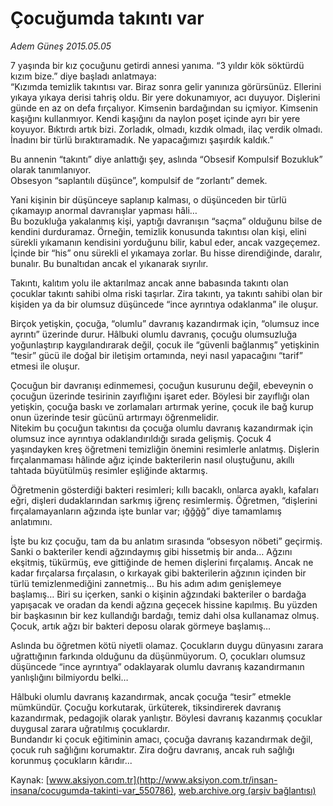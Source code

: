 # Çocuğumda takıntı var

*Adem Güneş 2015.05.05*

<div class="pNewsDetailMainContent" itemprop="articleBody">
 <p>
  7 yaşında bir kız çocuğunu getirdi annesi yanıma. “3 yıldır kök söktürdü kızım bize.” diye başladı anlatmaya:
  <br>
   “Kızımda temizlik takıntısı var. Biraz sonra gelir yanınıza görürsünüz. Ellerini yıkaya yıkaya derisi tahriş oldu. Bir yere dokunamıyor, acı duyuyor. Dişlerini günde en az on defa fırçalıyor. Kimsenin bardağından su içmiyor. Kimsenin kaşığını kullanmıyor. Kendi kaşığını da naylon poşet içinde ayrı bir yere koyuyor. Bıktırdı artık bizi. Zorladık, olmadı, kızdık olmadı, ilaç verdik olmadı. İnadını bir türlü bıraktıramadık. Ne yapacağımızı şaşırdık kaldık.”
  </br>
 </p>
 <p>
  Bu annenin “takıntı” diye anlattığı şey, aslında “Obsesif Kompulsif Bozukluk” olarak tanımlanıyor.
  <br>
   Obsesyon “saplantılı düşünce”, kompulsif de “zorlantı” demek.
  </br>
 </p>
 <p>
  Yani kişinin bir düşünceye saplanıp kalması, o düşünceden bir türlü çıkamayıp anormal davranışlar yapması hâli…
  <br>
   Bu bozukluğa yakalanmış kişi, yaptığı davranışın “saçma” olduğunu bilse de kendini durduramaz. Örneğin, temizlik konusunda takıntısı olan kişi, elini sürekli yıkamanın kendisini yorduğunu bilir, kabul eder, ancak vazgeçemez. İçinde bir “his” onu sürekli el yıkamaya zorlar. Bu hisse direndiğinde, daralır, bunalır. Bu bunaltıdan ancak el yıkanarak sıyrılır.
  </br>
 </p>
 <p>
  Takıntı, kalıtım yolu ile aktarılmaz ancak anne babasında takıntı olan çocuklar takıntı sahibi olma riski taşırlar. Zira takıntı, ya takıntı sahibi olan bir kişiden ya da bir olumsuz düşüncede “ince ayrıntıya odaklanma” ile oluşur.
 </p>
 <p>
  Birçok yetişkin, çocuğa, “olumlu” davranış kazandırmak için, “olumsuz ince ayrıntı” üzerinde durur. Hâlbuki olumlu davranış, çocuğu olumsuzluğa yoğunlaştırıp kaygılandırarak değil, çocuk ile “güvenli bağlanmış” yetişkinin “tesir” gücü ile doğal bir iletişim ortamında, neyi nasıl yapacağını “tarif” etmesi ile oluşur.
 </p>
 <p>
  Çocuğun bir davranışı edinmemesi, çocuğun kusurunu değil, ebeveynin o çocuğun üzerinde tesirinin zayıflığını işaret eder. Böylesi bir zayıflığı olan yetişkin, çocuğa baskı ve zorlamaları artırmak yerine, çocuk ile bağ kurup onun üzerinde tesir gücünü artırmayı öğrenmelidir.
  <br>
   Nitekim bu çocuğun takıntısı da çocuğa olumlu davranış kazandırmak için olumsuz ince ayrıntıya odaklandırıldığı sırada gelişmiş. Çocuk 4 yaşındayken kreş öğretmeni temizliğin önemini resimlerle anlatmış. Dişlerin fırçalanmaması hâlinde ağız içinde bakterilerin nasıl oluştuğunu, akıllı tahtada büyütülmüş resimler eşliğinde aktarmış.
  </br>
 </p>
 <p>
  Öğretmenin gösterdiği bakteri resimleri; kıllı bacaklı, onlarca ayaklı, kafaları eğri, dişleri dudaklarından sarkmış iğrenç resimlermiş. Öğretmen, “dişlerini fırçalamayanların ağzında işte bunlar var; ığğğğ” diye tamamlamış anlatımını.
 </p>
 <p>
  İşte bu kız çocuğu, tam da bu anlatım sırasında “obsesyon nöbeti” geçirmiş. Sanki o bakteriler kendi ağzındaymış gibi hissetmiş bir anda… Ağzını ekşitmiş, tükürmüş, eve gittiğinde de hemen dişlerini fırçalamış. Ancak ne kadar fırçalarsa fırçalasın, o kırkayak gibi bakterilerin ağzının içinden bir türlü temizlenmediğini zannetmiş… Bu his adım adım genişlemeye başlamış… Biri su içerken, sanki o kişinin ağzındaki bakteriler o bardağa yapışacak ve oradan da kendi ağzına geçecek hissine kapılmış. Bu yüzden bir başkasının bir kez kullandığı bardağı, temiz dahi olsa kullanamaz olmuş. Çocuk, artık ağzı bir bakteri deposu olarak görmeye başlamış…
 </p>
 <p>
  Aslında bu öğretmen kötü niyetli olamaz. Çocukların duygu dünyasını zarara uğrattığının farkında olduğunu da düşünmüyorum. O, çocukları olumsuz düşüncede “ince ayrıntıya” odaklayarak olumlu davranış kazandırmanın yanlışlığını bilmiyordu belki…
 </p>
 <p>
  Hâlbuki olumlu davranış kazandırmak, ancak çocuğa “tesir” etmekle mümkündür. Çocuğu korkutarak, ürküterek, tiksindirerek davranış kazandırmak, pedagojik olarak yanlıştır. Böylesi davranış kazanmış çocuklar duygusal zarara uğratılmış çocuklardır.
  <br/>
  Bundandır ki çocuk eğitiminin amacı, çocuğa davranış kazandırmak değil, çocuk ruh sağlığını korumaktır. Zira doğru davranış, ancak ruh sağlığı korunmuş çocukların kârıdır...
 </p>
</div>


Kaynak: [www.aksiyon.com.tr](http://www.aksiyon.com.tr/insan-insana/cocugumda-takinti-var_550786), [web.archive.org (arşiv bağlantısı)](http://web.archive.org/web/20150716183003/http://www.aksiyon.com.tr/insan-insana/cocugumda-takinti-var_550786)
